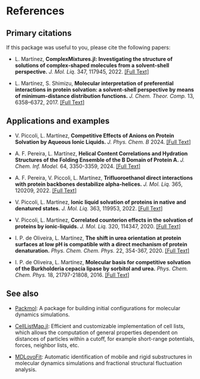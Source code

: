# References

## Primary citations

If this package was useful to you, please cite the following papers:

* L. Martínez, **ComplexMixtures.jl: Investigating the structure of solutions of complex-shaped molecules from a solvent-shell perspective.** *J. Mol. Liq.* 347, 117945, 2022.  [[Full Text]](https://doi.org/10.1016/j.molliq.2021.117945)

* L. Martínez, S. Shimizu, **Molecular interpretation of preferential interactions in protein solvation: a solvent-shell perspective by means of minimum-distance distribution functions.** *J. Chem. Theor. Comp.* 13, 6358–6372, 2017. [[Full Text]](http://pubs.acs.org/doi/abs/10.1021/acs.jctc.7b00599)

## Applications and examples

* V. Piccoli, L. Martínez, **Competitive Effects of Anions on Protein Solvation by Aqueous Ionic Liquids.** 
  *J. Phys. Chem. B* 2024. [[Full Text]](https://pubs.acs.org/doi/10.1021/acs.jpcb.4c03735)

* A. F. Pereira, L. Martínez, **Helical Content Correlations and Hydration Structures of the Folding Ensemble of the B Domain of Protein A.**
  *J. Chem. Inf. Model.* 64, 3350-3359, 2024. [[Full Text]](https://doi.org/10.1021/acs.jcim.3c01822)

* A. F. Pereira, V. Piccoli, L. Martínez, **Trifluoroethanol direct interactions with protein backbones destabilize alpha-helices.** 
  *J. Mol. Liq.* 365, 120209, 2022. [[Full Text]](https://doi.org/10.1016/j.molliq.2022.120209)

* V. Piccoli, L. Martínez, **Ionic liquid solvation of proteins in native and denatured states.** 
  *J. Mol. Liq.* 363, 119953, 2022. [[Full Text]](http://dx.doi.org/10.1016/j.molliq.2022.119953)

* V. Piccoli, L. Martínez, **Correlated counterion effects in the solvation of proteins by ionic-liquids.** *J. Mol. Liq.* 320, 114347, 2020.
  [[Full Text]](https://doi.org/10.1016/j.molliq.2020.114347)

* I. P. de Oliveira, L. Martínez, **The shift in urea orientation at protein surfaces at low pH is compatible with a direct mechanism of protein denaturation.** *Phys. Chem. Chem. Phys.* 22, 354-367, 2020.
  [[Full Text]](https://pubs.rsc.org/en/content/articlelanding/2019/CP/C9CP05196A#!divAbstract)

* I. P. de Oliveira, L. Martínez, **Molecular basis for competitive solvation of the Burkholderia cepacia lipase by sorbitol and urea.**
  *Phys. Chem. Chem. Phys.* 18, 21797-21808, 2016.
  [[Full Text]](https://pubs.rsc.org/en/content/articlelanding/2016/cp/c6cp01789d#!divAbstract)

## See also

* [Packmol](http://m3g.iqm.unicamp.br/packmol): A package for building initial configurations for molecular dynamics simulations.

* [CellListMap.jl](https://m3g.github.io/CellListMap.jl/stable/): Efficient and customizable implementation of cell lists, which allows the computation of general properties dependent on distances of particles within a cutoff, for example short-range potentials, forces, neighbor lists, etc.

* [MDLovoFit](http://m3g.iqm.unicamp.br/mdlovofit/home.shtml): Automatic identification of mobile and rigid substructures in molecular dynamics simulations and fractional structural fluctuation analysis. 


